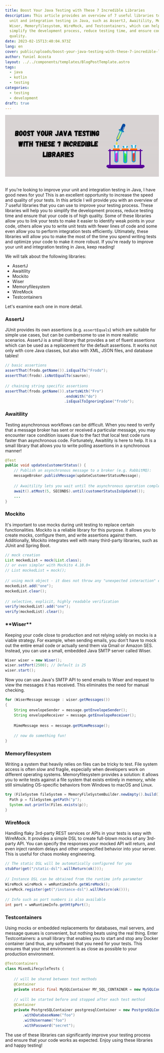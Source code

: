 ```yaml
---
title: Boost Your Java Testing with These 7 Incredible Libraries
description: This article provides an overview of 7 useful libraries to improve
  unit and integration testing in Java, such as AssertJ, Awaitility, Mockito,
  Wiser, Memoryfilesystem, WireMock, and Testcontainers, which can help to
  simplify the development process, reduce testing time, and ensure code
  quality.
date: 2023-02-15T13:40:04.973Z
lang: en
cover: public/uploads/boost-your-java-testing-with-these-7-incredible-libraries.gif
author: Yuniel Acosta
layout: ../../components/templates/BlogPostTemplate.astro
tags:
  - java
  - kotlin
  - testing
categories:
  - testing
  - development
draft: true
---
```

![Boost Your Java Testing with These 7 Incredible Libraries](public/uploads/boost-your-java-testing-with-these-7-incredible-libraries.gif "Boost Your Java Testing with These 7 Incredible Libraries")

\
If you're looking to improve your unit and integration testing in Java, I have good news for you! This is an excellent opportunity to increase the speed and quality of your tests. In this article I will provide you with an overview of 7 useful libraries that you can use to improve your testing process. These libraries will help you to simplify the development process, reduce testing time and ensure that your code is of high quality. Some of these libraries allow you to link your tests to make it easier to identify weak points in your code, others allow you to write unit tests with fewer lines of code and some even allow you to perform integration tests efficiently. Ultimately, these libraries will allow you to make the most of the time you spend writing tests and optimize your code to make it more robust. If you're ready to improve your unit and integration testing in Java, keep reading!

We will talk about the following libraries:

* AssertJ
* Awaitility
* Mockito
* Wiser
* Memoryfilesystem
* WireMock
* Testcontainers

Let's examine each one in more detail.

### AssertJ

JUnit provides its own assertions (e.g. `assertEquals`) which are suitable for simple use cases, but can be cumbersome to use in more realistic scenarios. AssertJ is a small library that provides a set of fluent assertions which can be used as a replacement for the default assertions. It works not only with core Java classes, but also with XML, JSON files, and database tables!

```java
// basic assertions
assertThat(frodo.getName()).isEqualTo("Frodo");
assertThat(frodo).isNotEqualTo(sauron);

// chaining string specific assertions
assertThat(frodo.getName()).startsWith("Fro")
                           .endsWith("do")
                           .isEqualToIgnoringCase("frodo");
```

### Awaitility

Testing asynchronous workflows can be difficult. When you need to verify that a message broker has sent or received a particular message, you may encounter race condition issues due to the fact that local test code runs faster than asynchronous code. Fortunately, Awaitility is here to help. It is a small library that allows you to write polling assertions in a synchronous manner!

```java
@Test
public void updatesCustomerStatus() {
    // Publish an asynchronous message to a broker (e.g. RabbitMQ):
    messageBroker.publishMessage(updateCustomerStatusMessage);

    // Awaitility lets you wait until the asynchronous operation completes:
    await().atMost(5, SECONDS).until(customerStatusIsUpdated());
    ...
}
```

### Mockito

It's important to use mocks during unit testing to replace certain functionalities. Mockito is a reliable library for this purpose. It allows you to create mocks, configure them, and write assertions against them. Additionally, Mockito integrates well with many third-party libraries, such as JUnit and Spring Boot.

```java
// mock creation
List mockedList = mock(List.class);
// or even simpler with Mockito 4.10.0+
// List mockedList = mock();

// using mock object - it does not throw any "unexpected interaction" exception
mockedList.add("one");
mockedList.clear();

// selective, explicit, highly readable verification
verify(mockedList).add("one");
verify(mockedList).clear();
```

### \***\*Wiser\****

Keeping your code close to production and not relying solely on mocks is a viable strategy. For example, when sending emails, you don't have to mock out the entire email code or actually send them via Gmail or Amazon SES. Instead, you can use a small, embedded Java SMTP server called Wiser.

```java
Wiser wiser = new Wiser();
wiser.setPort(2500); // Default is 25
wiser.start();
```

Now you can use Java's SMTP API to send emails to Wiser and request to view the messages it has received. This eliminates the need for manual checking.

```java
for (WiserMessage message : wiser.getMessages())
{
	String envelopeSender = message.getEnvelopeSender();
	String envelopeReceiver = message.getEnvelopeReceiver();

	MimeMessage mess = message.getMimeMessage();

	// now do something fun!
}
```

### Memoryfilesystem

Writing a system that heavily relies on files can be tricky to test. File system access is often slow and fragile, especially when developers work on different operating systems. Memoryfilesystem provides a solution: it allows you to write tests against a file system that exists entirely in memory, while still simulating OS-specific behaviors from Windows to macOS and Linux.

```java
try (FileSystem fileSystem = MemoryFileSystemBuilder.newEmpty().build()) {
  Path p = fileSystem.getPath("p");
  System.out.println(Files.exists(p));
}
```

### WireMock

Handling flaky 3rd-party REST services or APIs in your tests is easy with WireMock. It provides a simple DSL to create full-blown mocks of any 3rd-party API. You can specify the responses your mocked API will return, and even inject random delays and other unspecified behavior into your server. This is useful for chaos monkey engineering.

```java
// The static DSL will be automatically configured for you
stubFor(get("/static-dsl").willReturn(ok()));

// Instance DSL can be obtained from the runtime info parameter
WireMock wireMock = wmRuntimeInfo.getWireMock();
wireMock.register(get("/instance-dsl").willReturn(ok()));

// Info such as port numbers is also available
int port = wmRuntimeInfo.getHttpPort();
```

### Testcontainers

Using mocks or embedded replacements for databases, mail servers, and message queues is convenient, but nothing beats using the real thing. Enter Testcontainers: a small library that enables you to start and stop any Docker container (and thus, any software) that you need for your tests. This ensures that your test environment is as close as possible to your production environment.

```java
@Testcontainers
class MixedLifecycleTests {

    // will be shared between test methods
    @Container
    private static final MySQLContainer MY_SQL_CONTAINER = new MySQLContainer();

    // will be started before and stopped after each test method
    @Container
    private PostgreSQLContainer postgresqlContainer = new PostgreSQLContainer()
        .withDatabaseName("foo")
        .withUsername("foo")
        .withPassword("secret");
```

The use of these libraries can significantly improve your testing process and ensure that your code works as expected. Enjoy using these libraries and happy testing!